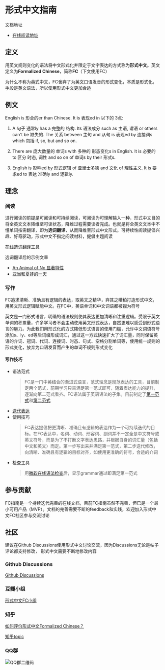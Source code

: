 # 形式中文指南
文档地址
- [在线阅读地址](https://ishare20.github.io/formalizedChinese/)

## 定义
用英文规则变化的语法将中文形式化并限定于文字表达的方式称为**形式中文**。英文定义为**Formalized Chinese**，简称**FC**（下文使用FC）

为什么不称为英式中文，FC舍弃了为英文口语发音的形式变化，本质是形式化，手段是英文语法，所以使用形式中文更加合适

## 例文

English is 形合的er than Chinese. It is 表现ed in 以下的 3点:

1. A 句子 通常ly has a 完整的 结构. Its 语法成分 such as 主语, 谓语 or others can't be 缺失的. The 关系 between 主句 and 从句 is 表现ed by 连接词s which 包括 if, so, but and so on.

2. There are 庞大数量的 单词s with 多种的 形态变化s in English. It is 必要的 to 区分 时态, 词性 and so on of 单词s by their 形式s.

3. English is 影响ed by 形式逻辑 of 亚里士多德 and 文化 of 理性主义. It is 要求ed to 表达 准确ly and 逻辑ly.


## 理念

### 阅读
进行阅读的前提是可阅读和可持续阅读，可阅读为可理解输入一种，形式中文目的将全英文文本降维至可读状态，降维过程需要读者完成。也就是将全英文文本中不懂单词按需翻译，即为**选词翻译**，从而降维至形式中文形式。可持续性阅读提倡兴趣、好奇驱动，形式中文不指定阅读材料，提倡主题阅读

[在线选词翻译工具](https://cdn.blemon.net/web/translate/#/)

选词翻译后的示例文章
- [An Animal of No 显著特性](https://ishare20.net/abhoh/docs/part_one/the_cognitive_revolution)
- [亚当和夏娃的一天](https://ishare20.net/abhoh/docs/part_one/A_Day_in_the_Life_of_Adam_and_Eve)


### 写作
FC追求清晰、准确且有逻辑的表达，取英文之精华，弃其之糟粕打造形式中文，用英文形式逻辑赋能中文。在FC中，英语单词和中文词语都被视为符号

英文是一门形式语言，明确的语法规则使其表达更加清晰和注重逻辑。受限于英文单词的积累量，许多学习者不会主动使用英文形式表达，自然更难以感受到形式语言的魅力。为此我们用形式化的方式降低形式语言的使用门槛，允许中文词语符号添加s、ly、ed等后词缀形成词汇，通过这一方式快速扩大了词汇量，同时保留英语的介词、冠词、代词、连接词、时态、句式、空格分割单词等，使用统一规则的形式变化，放弃为口语发音而产生的单词不规则形式变化

#### 写作技巧
- 语法范式
  > FC是一门中英结合的渐进式语言，范式理念是规范表达的工具，目前制定两个范式，前期学习只需满足第一范式即可，随着表达能力的提升，逐渐向第二范式看齐。FC语法属于英语语法的子集。目前制定了[第一范式](1nf)和[第二范式](2nf)
- [迭代表达](iteration)
- 使用技巧
  > FC表达提倡把更清晰、准确且有逻辑的表达作为一个可持续迭代的目标。在FC表达中，名词、动词、形容词、副词并不一定全是中文符号或英文符号，而是为了不打断文字表达思路，并根据自身的词汇量（包括中文和英文）而定。第一步写出来并满足第一范式，第二步迭代修改，向清晰、准确且有逻辑的目标对齐，如使用更准确的符号，合适的介词
- 检查工具
  >用[微软在线语法检查](https://www.microsoft.com/zh-cn/microsoft-365/microsoft-editor/grammar-checker)后，显示grammar通过即满足第一范式

## 参与贡献
FC指南是一个持续迭代完善的在线文档，目前FC指南虽然不完善，但已是一个最小可用产品（MVP）。文档的完善需要不断的feedback和实践，欢迎加入形式中文FC社区参与交流讨论

## 社区
建议在Github Discussions使用形式中文讨论交流，因为Discussions无论是帖子评论都支持修改，
形式中文需要不断地修改内容

### Github Discussions
[Github Discussions](https://github.com/ishare20/formalizedChinese/discussions)

### 豆瓣小组
[形式中文FC小组](https://www.douban.com/group/737565/)

### 知乎
[如何评价形式中文Formalized Chinese？](https://www.zhihu.com/question/603631263)

[知乎topic](https://www.zhihu.com/topic/27621672/hot)

### QQ群
![QQ群二维码](https://ishare20.github.io/formalizedChinese/img/qqgroup.png)

